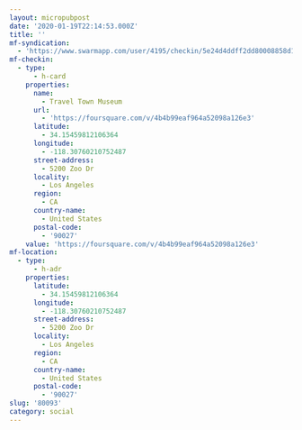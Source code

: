 ```yaml
---
layout: micropubpost
date: '2020-01-19T22:14:53.000Z'
title: ''
mf-syndication:
  - 'https://www.swarmapp.com/user/4195/checkin/5e24d4ddff2dd80008858d1e'
mf-checkin:
  - type:
      - h-card
    properties:
      name:
        - Travel Town Museum
      url:
        - 'https://foursquare.com/v/4b4b99eaf964a52098a126e3'
      latitude:
        - 34.15459812106364
      longitude:
        - -118.30760210752487
      street-address:
        - 5200 Zoo Dr
      locality:
        - Los Angeles
      region:
        - CA
      country-name:
        - United States
      postal-code:
        - '90027'
    value: 'https://foursquare.com/v/4b4b99eaf964a52098a126e3'
mf-location:
  - type:
      - h-adr
    properties:
      latitude:
        - 34.15459812106364
      longitude:
        - -118.30760210752487
      street-address:
        - 5200 Zoo Dr
      locality:
        - Los Angeles
      region:
        - CA
      country-name:
        - United States
      postal-code:
        - '90027'
slug: '80093'
category: social
---
```

